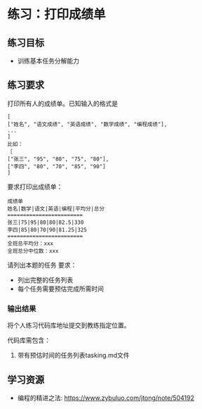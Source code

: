 # 练习：打印成绩单

## 练习目标

- 训练基本任务分解能力

## 练习要求

打印所有人的成绩单。已知输入的格式是

```
[ 
["姓名", "语文成绩", "英语成绩", "数学成绩", "编程成绩"], 
... 
] 
比如： 
［ 
["张三", "95", "80", "75", "80"], 
["李四", "80", "70", "85", "90"] 
]
```

要求打印出成绩单：

```
成绩单
姓名|数学|语文|英语|编程|平均分|总分 
========================
张三|75|95|80|80|82.5|330
李四|85|80|70|90|81.25|325
========================
全班总平均分：xxx
全班总分中位数：xxx
```

请列出本题的任务
要求：

- 列出完整的任务列表
- 每个任务需要预估完成所需时间

### 输出结果

将个人练习代码库地址提交到教练指定位置。

代码库需包含：

1. 带有预估时间的任务列表tasking.md文件

## 学习资源

- 编程的精进之法: https://www.zybuluo.com/jtong/note/504192